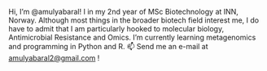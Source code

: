 Hi, I’m @amulyabaral! I in my 2nd year of MSc Biotechnology at INN, Norway. Although most things in the broader biotech field interest me, I do have to admit that I am particularly hooked to molecular biology, Antimicrobial Resistance and Omics. I’m currently learning metagenomics and programming in Python and R. 📫 Send me an e-mail at amulyabaral2@gmail.com !
